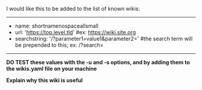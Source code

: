 

I would like this to be added to the list of known wikis:

---
- name: shortnamenospaceallsmall
- url: 'https://top.level.tld' #ex: https://wiki.site.org
- searchstring: '/?parameter1=value1&parameter2=' #the search term will be prepended to this; ex: /?search=
---

**DO TEST these values with the -u and -s options, and by adding them to the wikis.yaml file on your machine**

**Explain why this wiki is useful**
